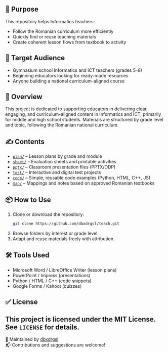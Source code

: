 ## 🧭 Purpose
This repository helps Informatics teachers:
- Follow the Romanian curriculum more efficiently
- Quickly find or reuse teaching materials
- Create coherent lesson flows from textbook to activity

## 👥 Target Audience
- Gymnasium school Informatics and ICT teachers (grades 5–8)
- Beginning educators looking for ready-made resources
- Anyone building a national curriculum-aligned course

## 🧭 Overview
This project is dedicated to supporting educators in delivering clear, engaging, and curriculum-aligned content in Informatics and ICT, primarily for middle and high school students. Materials are structured by grade level and topic, following the Romanian national curriculum.

## ✍️ Contents
- [`plan/`](./plan/) – Lesson plans by grade and module  
- [`sheet/`](./sheet/) – Evaluation sheets and printable activities  
- [`pptx/`](./pptx/) – Classroom presentation files (PPTX/ODP)  
- [`test/`](./test/) – Interactive and digital test projects  
- [`code/`](./code/) – Simple, reusable code examples (Python, HTML, C++, JS)  
- [`man/`](./man/) – Mappings and notes based on approved Romanian textbooks  


## 📦 How to Use
1. Clone or download the repository:
   ```bash
   git clone https://github.com/dbxdrgsl/teach.git
   ```
2. Browse folders by interest or grade level.
3. Adapt and reuse materials freely with attribution.


## 🛠 Tools Used
- Microsoft Word / LibreOffice Writer (lesson plans)
- PowerPoint / Impress (presentations)
- Python / HTML / C++ (code snippets)
- Google Forms / Kahoot (quizzes)

## ✅ License

This project is licensed under the MIT License. See `LICENSE` for details.
---





👤 Maintained by [dbxdrgsl](https://github.com/dbxdrgsl)  
📬 Contributions and suggestions are welcome!
